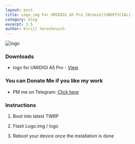 ```yaml
---
layout: post
title: Logo.img For UMIDIGI A5 Pro [Breeze][UNOFFICIAL]
category: blog
excerpt: 1.5
author: Kirill Yaroshevich
---
```


![logo](http://cs5-3.4pda.to/17580435.jpg)

### Downloads
* logo for UMIDIGI A5 Pro - [View](http://4pda.ru/forum/index.php?s=&showtopic=967376&view=findpost&p=87788446)

### You can Donate Me if you like my work
* PM me on Telegram: [Click here](https://web.telegram.org/#/im?p=@Hadenix)

### Instructions
1) Boot into latest TWRP

2) Flash Logo.img / logo

3) Reboot your device once the installation is done
